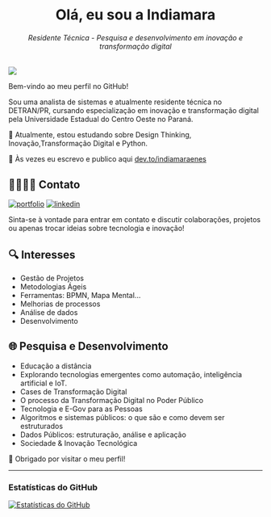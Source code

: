 <h1 align="center">Olá, eu sou a Indiamara</h1>
<h6 align="center"><i>Residente Técnica - Pesquisa e desenvolvimento em inovação e transformação digital</i></h6>

![](https://komarev.com/ghpvc/?username=indiamaraenes&color=ff69b4)

Bem-vindo ao meu perfil no GitHub!

Sou uma analista de sistemas e atualmente residente técnica no DETRAN/PR, cursando especialização em inovação e transformação digital pela Universidade Estadual do Centro Oeste no Paraná.

🌱 Atualmente, estou estudando sobre Design Thinking, Inovação,Transformação Digital e Python.

📖 Às vezes eu escrevo e publico aqui [dev.to/indiamaraenes](https://dev.to/indiamaraenes)

## 🫱🏼‍🫲🏽 Contato
[![portfolio](https://img.shields.io/badge/portfolio-000?style=for-the-badge&logo=ko-fi&logoColor=white)](https://beacons.ai/indiamara)
[![linkedin](https://img.shields.io/badge/linkedin-0A66C2?style=for-the-badge&logo=linkedin&logoColor=white)](https://www.linkedin.com/in/indiamara/)

Sinta-se à vontade para entrar em contato e discutir colaborações, projetos ou apenas trocar ideias sobre tecnologia e inovação!

##  🔍 Interesses
- Gestão de Projetos
- Metodologias Ágeis
- Ferramentas: BPMN, Mapa Mental...
- Melhorias de processos
- Análise de dados
- Desenvolvimento 

## 🌐 Pesquisa e Desenvolvimento
- Educação a distância
- Explorando tecnologias emergentes como automação, inteligência artificial e IoT.
- Cases de Transformação Digital
- O processo da Transformação Digital no Poder Público
- Tecnologia e E-Gov para as Pessoas
- Algoritmos e sistemas públicos: o que são e como devem ser estruturados
- Dados Públicos: estruturação, análise e aplicação
- Sociedade & Inovação Tecnológica

💓 Obrigado por visitar o meu perfil!


---
### Estatísticas do GitHub
[![Estatísticas do GitHub](https://github-readme-stats.vercel.app/api?username=indiamaraenes&show_icons=true&theme=dark)](https://github.com/indiamaraenes)
